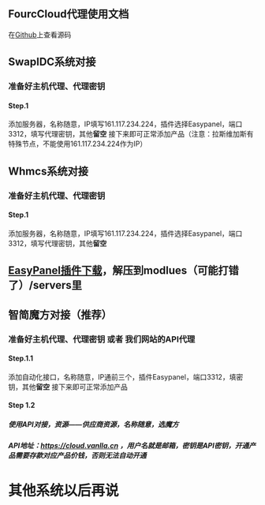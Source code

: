## FourcCloud代理使用文档

在[Github](https://github.com/mvocp/daili/)上查看源码

## SwapIDC系统对接
### 准备好**主机代理**、**代理密钥**
#### Step.1 
添加服务器，名称随意，IP填写161.117.234.224，插件选择Easypanel，端口3312，填写代理密钥，其他**留空**
接下来即可正常添加产品（注意：拉斯维加斯有特殊节点，不能使用161.117.234.224作为IP）

## Whmcs系统对接
### 准备好**主机代理**、**代理密钥**
#### Step.1
添加服务器，名称随意，IP填写161.117.234.224，插件选择Easypanel，端口3312，填写代理密钥，其他**留空**
## [EasyPanel插件下载](https://qwblog.cn/content/uploadfile/201902/d3561551320839.zip)，解压到modlues（可能打错了）/servers里

## 智简魔方对接（推荐）
### 准备好**主机代理**、**代理密钥** 或者 我们网站的API代理
#### Step.1.1
添加自动化接口，名称随意，IP通前三个，插件Easypanel，端口3312，填密钥，其他**留空**
接下来即可正常添加产品

#### Step 1.2
##### 使用API对接，资源——供应商资源，名称随意，选魔方
##### API地址：https://cloud.vanlla.cn ，用户名就是邮箱，密钥是API密钥，开通产品需要存款对应产品价钱，否则无法自动开通

# 其他系统以后再说
